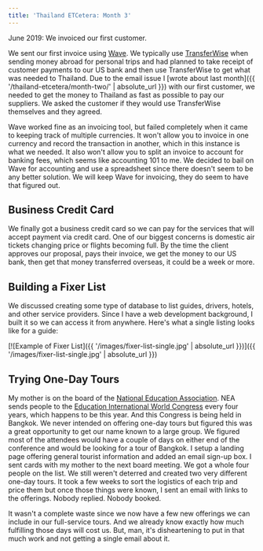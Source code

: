```yaml
---
title: 'Thailand ETCetera: Month 3'
---
```


June 2019: We invoiced our first customer.

We sent our first invoice using [Wave](https://www.waveapps.com/). We typically use [TransferWise](https://transferwise.com/u/5312aa) when sending money abroad for personal trips and had planned to take receipt of customer payments to our US bank and then use TransferWise to get what was needed to Thailand. Due to the email issue I [wrote about last month]({{ '/thailand-etcetera/month-two/' | absolute_url }}) with our first customer, we needed to get the money to Thailand as fast as possible to pay our suppliers. We asked the customer if they would use TransferWise themselves and they agreed.

Wave worked fine as an invoicing tool, but failed completely when it came to keeping track of multiple currencies. It won't allow you to invoice in one currency and record the transaction in another, which in this instance is what we needed. It also won't allow you to split an invoice to account for banking fees, which seems like accounting 101 to me. We decided to bail on Wave for accounting and use a spreadsheet since there doesn't seem to be any better solution. We will keep Wave for invoicing, they do seem to have that figured out.

## Business Credit Card

We finally got a business credit card so we can pay for the services that will accept payment via credit card. One of our biggest concerns is domestic air tickets changing price or flights becoming full. By the time the client approves our proposal, pays their invoice, we get the money to our US bank, then get that money transferred overseas, it could be a week or more.

## Building a Fixer List

We discussed creating some type of database to list guides, drivers, hotels, and other service providers. Since I have a web development background, I built it so we can access it from anywhere. Here's what a single listing looks like for a guide:

[![Example of Fixer List]({{ '/images/fixer-list-single.jpg' | absolute_url }})]({{ '/images/fixer-list-single.jpg' | absolute_url }})

## Trying One-Day Tours

My mother is on the board of the [National Education Association](http://www.nea.org/). NEA sends people to the [Education International World Congress](https://ei-ie.org/) every four years, which happens to be this year. And this Congress is being held in Bangkok. We never intended on offering one-day tours but figured this was a great opportunity to get our name known to a large group. We figured most of the attendees would have a couple of days on either end of the conference and would be looking for a tour of Bangkok. I setup a landing page offering general tourist information and added an email sign-up box. I sent cards with my mother to the next board meeting. We got a whole four people on the list. We still weren't deterred and created two very different one-day tours. It took a few weeks to sort the logistics of each trip and price them but once those things were known, I sent an email with links to the offerings. Nobody replied. Nobody booked.

It wasn't a complete waste since we now have a few new offerings we can include in our full-service tours. And we already know exactly how much fulfilling those days will cost us. But, man, it's disheartening to put in that much work and not getting a single email about it.
